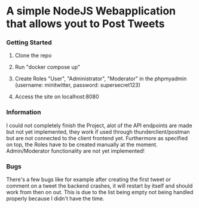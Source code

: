 # A simple NodeJS Webapplication that allows yout to Post Tweets

### Getting Started

1. Clone the repo
 
2. Run "docker compose up"

3. Create Roles "User", "Administrator", "Moderator" in the phpmyadmin (username: minitwitter, password: supersecret123)

4. Access the site on localhost:8080

### Information

I could not completely finish the Project, alot of the API endpoints are made but not yet implemented, they work if used through thunderclient/postman but are not connected to the client frontend yet.
Furthermore as specified on top, the Roles have to be created manually at the moment.
Admin/Moderator functionality are not yet implemented!

### Bugs

There's a few bugs like for example after creating the first tweet or comment on a tweet the backend crashes, it will restart by itself and should work from then on out.
This is due to the list being empty not being handled properly because I didn't have the time.
